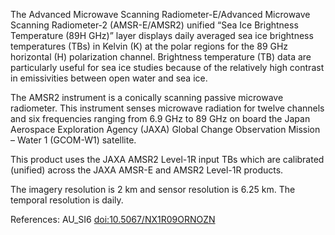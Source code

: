 The Advanced Microwave Scanning Radiometer-E/Advanced Microwave Scanning Radiometer-2 (AMSR-E/AMSR2) unified “Sea Ice Brightness Temperature (89H GHz)” layer displays daily averaged sea ice brightness temperatures (TBs) in Kelvin (K) at the polar regions for the 89 GHz horizontal (H) polarization channel. Brightness temperature (TB) data are particularly useful for sea ice studies because of the relatively high contrast in emissivities between open water and sea ice.

The AMSR2 instrument is a conically scanning passive microwave radiometer. This instrument senses microwave radiation for twelve channels and six frequencies ranging from 6.9 GHz to 89 GHz on board the Japan Aerospace Exploration Agency (JAXA) Global Change Observation Mission – Water 1 (GCOM-W1) satellite.

This product uses the JAXA AMSR2 Level-1R input TBs which are calibrated (unified) across the JAXA AMSR-E and AMSR2 Level-1R products.

The imagery resolution is 2 km and sensor resolution is 6.25 km. The temporal resolution is daily.

References: AU_SI6 [doi:10.5067/NX1R09ORNOZN](https://doi.org/10.5067/NX1R09ORNOZN)
